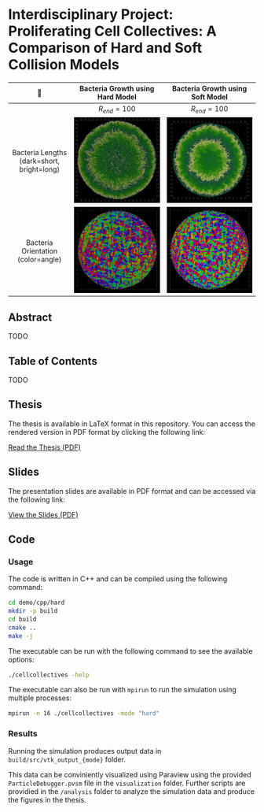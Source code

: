 # Interdisciplinary Project: Proliferating Cell Collectives: A Comparison of Hard and Soft Collision Models

🦠 | Bacteria Growth using Hard Model             |  Bacteria Growth using Soft Model
:-------------------------:|:-------------------------:|:-------------------------:
&nbsp;| $R_{end} = 100$ | $R_{end} = 100$
Bacteria Lengths (dark=short, bright=long)|![Hard Model](latex/figures/growth/hard_e-3/hard_e-3.0198.jpeg) | ![Soft Model](latex/figures/growth/soft_e-3/soft_e-3.0187.jpeg)
Bacteria Orientation (color=angle)|![Hard Model](latex/figures/orientation_comparisons/hard_e-2_orient_big.jpeg) | ![Soft Model](latex/figures/orientation_comparisons/soft_e-2_orient_big.jpeg)

## Abstract

TODO

## Table of Contents

TODO

## Thesis

The thesis is available in LaTeX format in this repository. You can access the rendered version in PDF format by clicking the following link:

[Read the Thesis (PDF)](latex/cell-collectives.pdf)

## Slides

The presentation slides are available in PDF format and can be accessed via the following link:

[View the Slides (PDF)](presentation/slides.pdf)

## Code

### Usage

The code is written in C++ and can be compiled using the following command:

```bash
cd demo/cpp/hard
mkdir -p build
cd build
cmake ..
make -j
```

The executable can be run with the following command to see the available options:

```bash
./cellcollectives -help
```

The executable can also be run with `mpirun` to run the simulation using multiple processes:

```bash
mpirun -n 16 ./cellcollectives -mode "hard"
```

### Results

Running the simulation produces output data in `build/src/vtk_output_{mode}` folder.

This data can be conviniently visualized using Paraview using the provided `ParticleDebugger.pvsm` file in the `visualization` folder.
Further scripts are providied in the `/analysis` folder to analyze the simulation data and produce the figures in the thesis.
